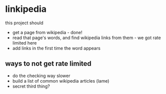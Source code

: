 # linkipedia

this project should

- get a page from wikipedia - done!
- read that page's words, and find wikipedia links from them - we got rate limited here
- add links in the first time the word appears


## ways to not get rate limited
- do the checking way slower
- build a list of common wikipedia articles (lame)
- secret third thing?